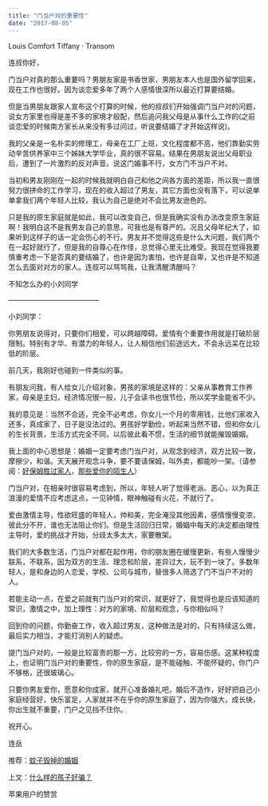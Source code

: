 ```yaml
---
title: "门当户对的重要性"
date: "2017-08-05"
---
```


Louis Comfort Tiffany · Transom

连叔你好，

门当户对真的那么重要吗？男朋友家是书香世家，男朋友本人也是国外留学回来，现在工作也很好。因为谈恋爱多年了两个人感情很深所以最近打算要结婚。

但是当男朋友跟家人宣布这个打算的时候，他的叔叔们开始强调门当户对的问题，说女方家里也得是差不多的家境才般配，然后追问我父母是从事什么工作的(之前谈恋爱的时候南方家长从来没有多过问过，听说要结婚了才开始这样说)。

我的父亲是一名朴实的修理工，母亲在工厂上班，文化程度都不高，他们靠勤实劳动辛苦供养家中三个姊妹大学毕业，真的很不容易。结果在男朋友说出父母职业后，遭到了一片激烈的反对声音。说这门婚事不行，女方门不当户不对。

当初和男友刚刚在一起的时候我就明白自己和他之间各方面的差距，所以我一直很努力很拼命的工作学习，现在的收入超过了男友，其它方面也没有落下，可以说单单拿我们两个年轻人比较，我认为自己是绝对不会比男友逊色的。

只是我的原生家庭就是如此，我可以改变自己，但是我确实没有办法改变原生家庭啊！我明白这不是我男友自己的意思，可我也是有尊严的。况且父母年纪大了，如果听到这样子的话一定会伤心的不行。男友并不觉得这些是什么大问题，我们两个在一起好就行了，但是我的自尊心在作怪，总觉得心里无比难受。我现在觉得我要慎重考虑一下是否真的要结婚了，也许是因为害怕，也许是自卑，又也许是不知道怎么去面对对方的家人。连叔可以骂骂我，让我清醒清醒吗？

不知怎么办的小刘同学

—————————————

小刘同学：

你男朋友说得对，只要你们相爱，可以跨越障碍。爱情有个重要作用就是打破阶层限制。特别有才华、有潜力的年轻人，让人相信他们前途远大，不会永远呆在比较低的阶层。

前几天，我刚好也碰到一件类似的事。

有朋友问我，有人给女儿介绍对象，男孩的家境是这样的：父亲从事教育工作养家，母亲是主妇，经济情况很一般，儿子会读书也很节俭，所以奖学金能省不少。

我的意见是：当然不合适，完全不必考虑，你女儿一个月的零用钱，比他们家收入还多，真成家了，日子是没法过的。男孩好学勤俭，听起来当然不错，但和你女儿的生长背景，生活方式完全不同，以后彼此看不惯，生活的细节就能摧毁婚姻。

我上面的中心思想是：婚姻一定要考虑门当户对，从观念到经济，双方比较一致，摩擦少，和谐。天天展开观念斗争，要不要请保姆，叫外卖，都能吵一架。（请参阅：[好保姆胜过家人](http://mp.weixin.qq.com/s?__biz=MjM5NDU0Mjk2MQ==&mid=2651623309&idx=1&sn=62c8e6cebe95120f5ba4e652b696cb34&chksm=bd7e0b938a098285ec17c98d929878315b29cac5612210badd1da15e9f742de0d96fb8da0bf2&scene=21#wechat_redirect)，[那些爱你的陌生人](http://mp.weixin.qq.com/s?__biz=MjM5NDU0Mjk2MQ==&mid=2651623312&idx=1&sn=4f00c563f77bd6492270ccfe94b978bc&chksm=bd7e0b8e8a09829842496e61b6921eb2b3b5877fb6edef4df0d40a5bdca1c7c3377cc7ee57cf&scene=21#wechat_redirect)）

门当户对，在相亲时很容易考虑到，所以，年轻人听了觉得老派、恶心，以为真正浪漫的爱情不应考虑这点，一见钟情，眼神触碰有火花，不就行了。

爱由激情主导，性欲旺盛的年轻人，帅和美，完全淹没其他因素，感情慢慢变浓，彼此分不开，谁也无法阻止你们。但是生活回归日常，婚姻中每天的决定都由理性主导时，爱的挑战才开始，分歧太多太大，家要散架。  

我们的大多数生活，门当户对都在起作用，你的朋友圈在缓慢更新，有些人慢慢少联系，不联系，因为双方的生活、理念和阶层，差异过大，玩不到一块了。多数年轻人，是和身边的人恋爱，学校、公司与城市，替很多人筛选了门不当户不对的人。

若能主动一点，在爱之前就有门当户对的常识，就更好了，我觉得也是应该知道的常识，激情之中，加上理性：对方的家境、阶层和观念，与你相似吗？

回到你的问题，你勤奋工作，收入超过男友，这种做法是对的，只有持续这么做，最后实力相当，才能打消别人的疑虑。

提门当户对的，一般是比较富贵的那一方，比较穷的一方，容易伤感。这某种程度上，也证明门当户对的重要性，你的原生家庭，是不能碰触、不能怀疑的，你门户不够格，还很玻璃心。

只要你男友爱你，愿意和你成家，就开心准备婚礼吧，婚后不造作，好好把自己小家庭经营好，快乐富足，人家就并不在乎你的原生家庭了，因为你强大，成长快，你出生就不重要，门户之见挡不住你。

祝开心。

连岳

推荐：[蚊子毁掉的婚姻](http://mp.weixin.qq.com/s?__biz=MjM5NDU0Mjk2MQ==&mid=2651623306&idx=1&sn=08af091b9a2bc6b981c1db5e258f1c88&chksm=bd7e0b948a098282ae28036523b5370c609c6652a84ca89715e0e6ffad6aa8d96eb6d552cfda&scene=21#wechat_redirect)

上文：[什么样的孩子好骗？](http://mp.weixin.qq.com/s?__biz=MjM5NDU0Mjk2MQ==&mid=2651623327&idx=1&sn=2c03ee739f4e1fa92b5c0cd539cc6788&chksm=bd7e0b818a0982975babb2be9d5160748ca7be4f9766ba1f8676d3876f974c4e735ede185563&scene=21#wechat_redirect)

苹果用户的赞赏
